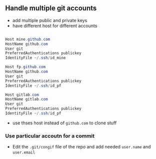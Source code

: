 ## Handle multiple git accounts

- add multiple public and private keys
- have different host for different accounts

```powershell

Host mine.github.com
HostName github.com
User git
PreferredAuthentications publickey
IdentityFile ~/.ssh/id_mine

Host fp.github.com
HostName github.com
User git
PreferredAuthentications publickey
IdentityFile ~/.ssh/id_pf

Host gitlab.com
HostName gitlab.com
User git
PreferredAuthentications publickey
IdentityFile ~/.ssh/id_pf


```

- use thses host instead of `github.com` to clone stuff


### Use particular accoutn for a commit

- Edit the `.git/congif` file of the repo and add needed `user.name` and `user.email`




